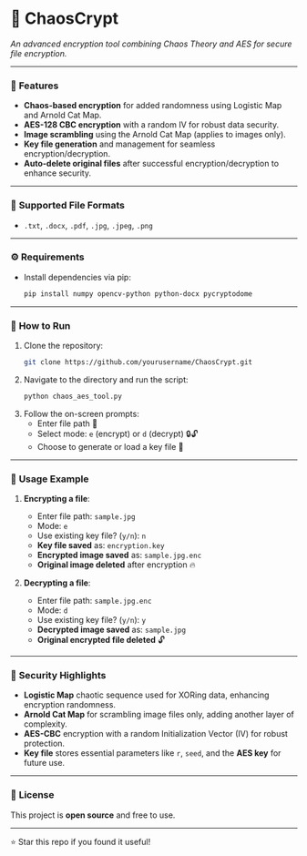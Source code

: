 # 🔐 **ChaosCrypt**  
_An advanced encryption tool combining Chaos Theory and AES for secure file encryption._

---

### 🌟 **Features**  
- **Chaos-based encryption** for added randomness using Logistic Map and Arnold Cat Map.
- **AES-128 CBC encryption** with a random IV for robust data security.
- **Image scrambling** using the Arnold Cat Map (applies to images only).
- **Key file generation** and management for seamless encryption/decryption.
- **Auto-delete original files** after successful encryption/decryption to enhance security.

---

### 📂 **Supported File Formats**  
- `.txt`, `.docx`, `.pdf`, `.jpg`, `.jpeg`, `.png`

---

### ⚙️ **Requirements**  
- Install dependencies via pip:  
  ```bash
  pip install numpy opencv-python python-docx pycryptodome
  ```

---

### 🚀 **How to Run**  
1. Clone the repository:
   ```bash
   git clone https://github.com/yourusername/ChaosCrypt.git
   ```
2. Navigate to the directory and run the script:
   ```bash
   python chaos_aes_tool.py
   ```
3. Follow the on-screen prompts:
   - Enter file path 📂
   - Select mode: `e` (encrypt) or `d` (decrypt) 🔒🔓
   - Choose to generate or load a key file 🔑

---

### 📝 **Usage Example**  
1. **Encrypting a file**:
   - Enter file path: `sample.jpg`
   - Mode: `e`  
   - Use existing key file? (`y/n`): `n`  
   - **Key file saved** as: `encryption.key`  
   - **Encrypted image saved** as: `sample.jpg.enc`  
   - **Original image deleted** after encryption 🔥  

2. **Decrypting a file**:
   - Enter file path: `sample.jpg.enc`
   - Mode: `d`  
   - Use existing key file? (`y/n`): `y`  
   - **Decrypted image saved** as: `sample.jpg`  
   - **Original encrypted file deleted** 🔓  

---

### 🔐 **Security Highlights**  
- **Logistic Map** chaotic sequence used for XORing data, enhancing encryption randomness.
- **Arnold Cat Map** for scrambling image files only, adding another layer of complexity.
- **AES-CBC** encryption with a random Initialization Vector (IV) for robust protection.
- **Key file** stores essential parameters like `r`, `seed`, and the **AES key** for future use.

---

### 📝 **License**  
This project is **open source** and free to use.  

---
⭐ Star this repo if you found it useful!
